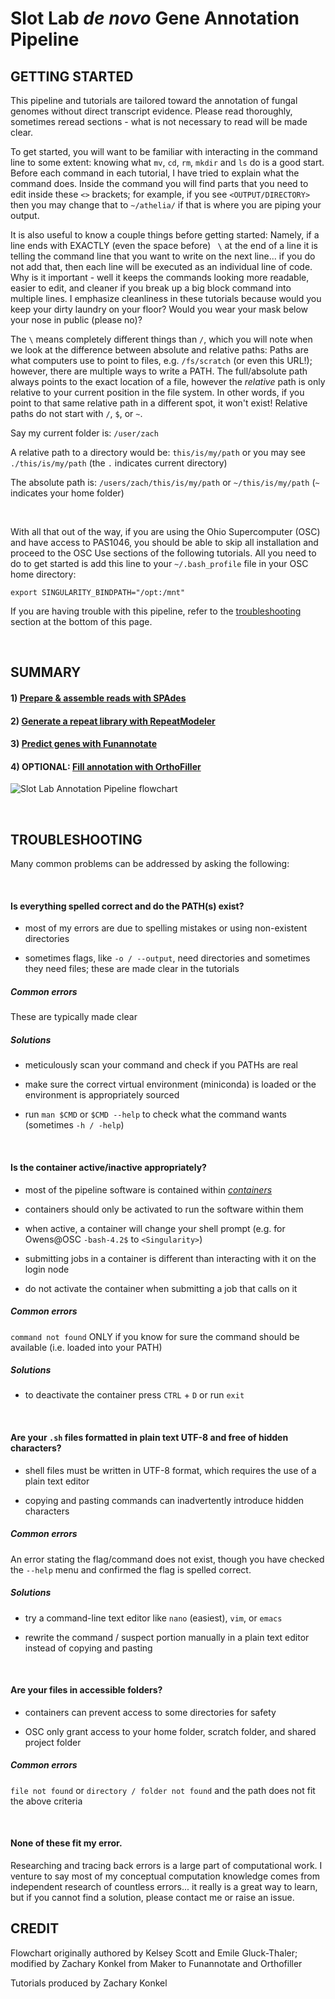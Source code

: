 # Slot Lab *de novo* Gene Annotation Pipeline
## GETTING STARTED
This pipeline and tutorials are tailored toward the annotation of fungal genomes without direct transcript evidence. Please read thoroughly, sometimes reread sections - what is not necessary to read will be made clear.

To get started, you will want to be familiar with interacting in the command line to some extent: knowing what `mv`, `cd`, `rm`, `mkdir` and `ls` do is a good start. Before each command in each tutorial, I have tried to explain what the command does. Inside the command you will find parts that you need to edit inside these `<>` brackets; for example, if you see `<OUTPUT/DIRECTORY>` then you may change that to `~/athelia/` if that is where you are piping your output.

It is also useful to know a couple things before getting started: Namely, if a line ends with EXACTLY (even the space before) ` \` at the end of a line it is telling the command line that you want to write on the next line... if you do not add that, then each line will be executed as an individual line of code. Why is it important - well it keeps the commands looking more readable, easier to edit, and cleaner if you break up a big block command into multiple lines. I emphasize cleanliness in these tutorials because would you keep your dirty laundry on your floor? Would you wear your mask below your nose in public (please no)?

The `\` means completely different things than `/`, which you will note when we look at the difference between absolute and relative paths: Paths are what computers use to point to files, e.g. `/fs/scratch` (or even this URL!); however, there are multiple ways to write a PATH. The full/absolute path always points to the exact location of a file, however the *relative* path is only relative to your current position in the file system. In other words, if you point to that same relative path in a different spot, it won't exist! Relative paths do not start with `/`, `$`, or `~`. 

Say my current folder is: `/user/zach`

A relative path to a directory would be: `this/is/my/path` or you may see `./this/is/my/path` (the `.` indicates current directory)

The absolute path is: `/users/zach/this/is/my/path` or `~/this/is/my/path` (`~` indicates your home folder)


<br />

With all that out of the way, if you are using the Ohio Supercomputer (OSC) and have access to PAS1046, you should be able to skip all installation and proceed to the OSC Use sections of the following tutorials. All you need to do to get started is add this line to your `~/.bash_profile` file in your OSC home directory:
```
export SINGULARITY_BINDPATH="/opt:/mnt"
```

If you are having trouble with this pipeline, refer to the [troubleshooting](https://gitlab.com/xonq/tutorials/-/blob/master/annotationPipeline.md#troubleshooting) section at the bottom of this page.

<br />

## SUMMARY
#### 1) [Prepare & assemble reads with SPAdes](https://gitlab.com/xonq/tutorials/-/blob/master/assembly.md)
#### 2) [Generate a repeat library with RepeatModeler](https://gitlab.com/xonq/tutorials/-/blob/master/repeatmodeler.md)
#### 3) [Predict genes with Funannotate](https://gitlab.com/xonq/tutorials/-/blob/master/funannotate.md)
#### 4) OPTIONAL: [Fill annotation with OrthoFiller](https://gitlab.com/xonq/tutorials/-/blob/master/orthofiller.md)

![Slot Lab Annotation Pipeline flowchart](https://gitlab.com/xonq/tutorials/-/raw/master/image/annotationPipeline.png "Flowchart")

<br />

## TROUBLESHOOTING
Many common problems can be addressed by asking the following:


<br />

#### Is everything spelled correct and do the PATH(s) exist?
- most of my errors are due to spelling mistakes or using non-existent directories

- sometimes flags, like `-o / --output`, need directories and sometimes they need files; these are made clear in the tutorials


##### Common errors
These are typically made clear


##### Solutions
- meticulously scan your command and check if you PATHs are real

- make sure the correct virtual environment (miniconda) is loaded or the environment is appropriately sourced

- run `man $CMD` or `$CMD --help` to check what the command wants (sometimes `-h / -help`)


<br />

#### Is the container active/inactive appropriately?
- most of the pipeline software is contained within [*containers*](https://gitlab.com/xonq/tutorials/-/blob/master/containers.md) 

- containers should only be activated to run the software within them

- when active, a container will change your shell prompt (e.g. for Owens@OSC `-bash-4.2$` to `<Singularity>`)

- submitting jobs in a container is different than interacting with it on the login node

- do not activate the container when submitting a job that calls on it


##### Common errors
`command not found` ONLY if you know for sure the command should be available (i.e. loaded into your PATH)


##### Solutions
- to deactivate the container press `CTRL` + `D` or run `exit`


<br />

#### Are your `.sh` files formatted in plain text UTF-8 and free of hidden characters?
- shell files must be written in UTF-8 format, which requires the use of a plain text editor

- copying and pasting commands can inadvertently introduce hidden characters 


##### Common errors
An error stating the flag/command does not exist, though you have checked the `--help` menu and confirmed the flag is spelled correct. 


##### Solutions
- try a command-line text editor like `nano` (easiest), `vim`, or `emacs`

- rewrite the command / suspect portion manually in a plain text editor instead of copying and pasting


<br />

#### Are your files in accessible folders?
- containers can prevent access to some directories for safety

- OSC only grant access to your home folder, scratch folder, and shared project folder


##### Common errors
`file not found` or `directory / folder not found` and the path does not fit the above criteria


<br />

#### None of these fit my error.
Researching and tracing back errors is a large part of computational work. I venture to say most of my conceptual computation knowledge comes from independent research of countless errors... it really is a great way to learn, but if you cannot find a solution, please contact me or raise an issue.

## CREDIT
Flowchart originally authored by Kelsey Scott and Emile Gluck-Thaler; modified by Zachary Konkel from Maker to Funannotate and Orthofiller

Tutorials produced by Zachary Konkel
